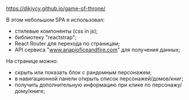 https://dikiycy.github.io/game-of-throne/

В этом небольшом SPA я использовал:
- стилевые компоненты (css in js);
- библиотеку "reactstrap";
- React Router для перехода по страницам;
- API сервиса "www.anapioficeandfire.com" для получения данных;

На странице можно:
- скрыть или показать блок с рандомным персонажем;
- в навигационной панели открыть список персонажей/домов/книг;
- получить дополнительную информацию при клике по персонажу/дому/книге;
